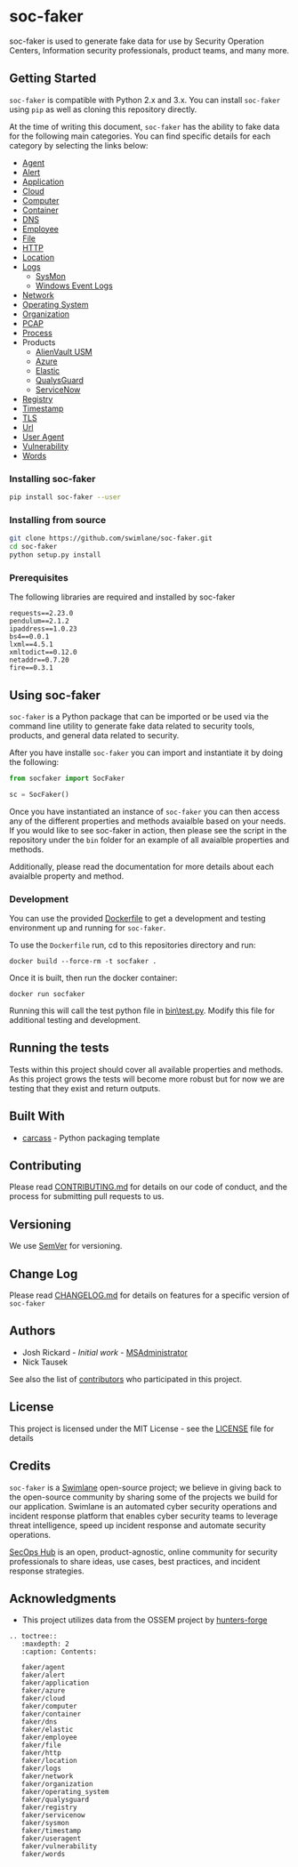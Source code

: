 # soc-faker

soc-faker is used to generate fake data for use by Security Operation Centers, Information security professionals, product teams, and many more.

## Getting Started

`soc-faker` is compatible with Python 2.x and 3.x.  You can install `soc-faker` using `pip` as well as cloning this repository directly.

At the time of writing this document, `soc-faker` has the ability to fake data for the following main categories.  You can find specific details for each category by selecting the links below:

* [Agent](faker/agent.md)
* [Alert](faker/alert.md)
* [Application](faker/application.md)
* [Cloud](faker/cloud.md)
* [Computer](faker/computer.md)
* [Container](faker/container.md)
* [DNS](faker/dns.md)
* [Employee](faker/employee.md)
* [File](faker/file.md)
* [HTTP](faker/http.md)
* [Location](faker/location.md)
* [Logs](faker/logs.md)
    * [SysMon](faker/sysmon.md)
    * [Windows Event Logs](faker/eventlog.md)
* [Network](faker/network.md)
* [Operating System](faker/operating_system.md)
* [Organization](faker/organization.md)
* [PCAP](faker/pcap.md)
* [Process](faker/process.md)
* Products
    * [AlienVault USM](faker/alienvaultusm.md)
    * [Azure](faker/azure.md)
    * [Elastic](faker/elastic.md)
    * [QualysGuard](faker/qualysguard.md)
    * [ServiceNow](faker/servicenow.md)
* [Registry](faker/registry.md)
* [Timestamp](faker/timestamp.md)
* [TLS](faker/tls.md)
* [Url](faker/url.md)
* [User Agent](faker/useragent.md)
* [Vulnerability](faker/vulnerability)
* [Words](faker/words.md)

### Installing soc-faker

```bash
pip install soc-faker --user
```

### Installing from source

```bash
git clone https://github.com/swimlane/soc-faker.git
cd soc-faker
python setup.py install
```

### Prerequisites

The following libraries are required and installed by soc-faker

```
requests==2.23.0
pendulum==2.1.2
ipaddress==1.0.23
bs4==0.0.1
lxml==4.5.1
xmltodict==0.12.0
netaddr==0.7.20
fire==0.3.1
```

## Using soc-faker

`soc-faker` is a Python package that can be imported or be used via the command line utility to generate fake data related to security tools, products, and general data related to security.

After you have installe `soc-faker` you can import and instantiate it by doing the following:

```python
from socfaker import SocFaker

sc = SocFaker()
```

Once you have instantiated an instance of `soc-faker` you can then access any of the different properties and methods avaialble based on your needs. If you would like to see soc-faker in action, then please see the script in the repository under the `bin` folder for an example of all avaialble properties and methods.

Additionally, please read the documentation for more details about each avaialble property and method.

### Development

You can use the provided [Dockerfile](Dockerfile) to get a development and testing environment up and running for `soc-faker`.

To use the `Dockerfile` run, cd to this repositories directory and run:

```
docker build --force-rm -t socfaker .
```

Once it is built, then run the docker container:

```
docker run socfaker
```

Running this will call the test python file in [bin\test.py](bin\test.py).  Modify this file for additional testing and development.


## Running the tests

Tests within this project should cover all available properties and methods.  As this project grows the tests will become more robust but for now we are testing that they exist and return outputs.

## Built With

* [carcass](https://github.com/MSAdministrator/carcass) - Python packaging template

## Contributing

Please read [CONTRIBUTING.md](CONTRIBUTING.md) for details on our code of conduct, and the process for submitting pull requests to us.

## Versioning

We use [SemVer](http://semver.org/) for versioning. 

## Change Log

Please read [CHANGELOG.md](CHANGELOG.md) for details on features for a specific version of `soc-faker`

## Authors

* Josh Rickard - *Initial work* - [MSAdministrator](https://github.com/msadministrator)
* Nick Tausek

See also the list of [contributors](https://github.com/{github_username}/{package_name}/contributors) who participated in this project.

## License

This project is licensed under the MIT License - see the [LICENSE](LICENSE.md) file for details

## Credits

`soc-faker` is a [Swimlane](https://swimlane.com) open-source project; we believe in giving back to the open-source community by sharing some of the projects we build for our application. Swimlane is an automated cyber security operations and incident response platform that enables cyber security teams to leverage threat intelligence, speed up incident response and automate security operations.

[SecOps Hub](https://secopshub.com) is an open, product-agnostic, online community for security professionals to share ideas, use cases, best practices, and incident response strategies.

## Acknowledgments

* This project utilizes data from the OSSEM project by [hunters-forge](https://github.com/hunters-forge/OSSEM)

```eval_rst
.. toctree::
   :maxdepth: 2
   :caption: Contents:
   
   faker/agent
   faker/alert
   faker/application
   faker/azure
   faker/cloud
   faker/computer
   faker/container
   faker/dns
   faker/elastic
   faker/employee
   faker/file
   faker/http
   faker/location
   faker/logs
   faker/network
   faker/organization
   faker/operating_system
   faker/qualysguard
   faker/registry
   faker/servicenow
   faker/sysmon
   faker/timestamp
   faker/useragent
   faker/vulnerability
   faker/words
```

